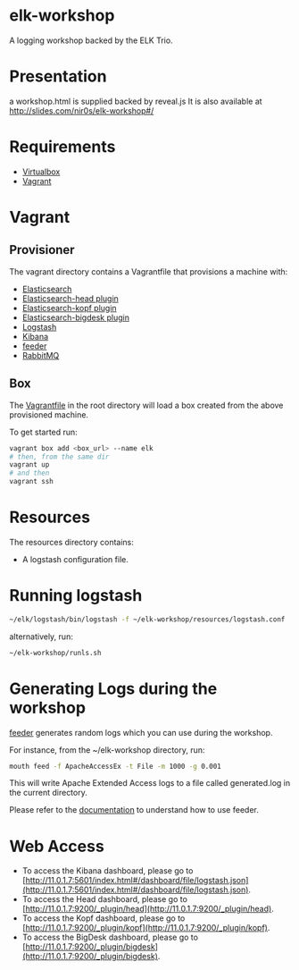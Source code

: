 elk-workshop
============

A logging workshop backed by the ELK Trio.

# Presentation

a workshop.html is supplied backed by reveal.js
It is also available at http://slides.com/nir0s/elk-workshop#/

# Requirements

* [Virtualbox](https://www.virtualbox.org/)
* [Vagrant](http://www.vagrantup.com/)

# Vagrant

## Provisioner

The vagrant directory contains a Vagrantfile that provisions a machine with:

* [Elasticsearch](http://www.elasticsearch.org/overview/elasticsearch)
* [Elasticsearch-head plugin](http://mobz.github.io/elasticsearch-head/)
* [Elasticsearch-kopf plugin](https://github.com/lmenezes/elasticsearch-kopf)
* [Elasticsearch-bigdesk plugin](http://bigdesk.org)
* [Logstash](http://www.elasticsearch.org/overview/logstash)
* [Kibana](http://www.elasticsearch.org/overview/kibana)
* [feeder](http://feeder.readthedocs.org)
* [RabbitMQ](http://www.rabbitmq.com/)

## Box

The [Vagrantfile](https://github.com/nir0s/elk-workshop/blob/master/Vagrantfile) in the root directory will load a box created from the above provisioned machine.

To get started run:

```bash
vagrant box add <box_url> --name elk
# then, from the same dir
vagrant up
# and then
vagrant ssh
```

# Resources

The resources directory contains:

* A logstash configuration file.

# Running logstash

```bash
~/elk/logstash/bin/logstash -f ~/elk-workshop/resources/logstash.conf
```

alternatively, run:

```bash
~/elk-workshop/runls.sh
```

# Generating Logs during the workshop

[feeder](http://github.com/nir0s/feeder) generates random logs which you can use during the workshop.

For instance, from the ~/elk-workshop directory, run:

```bash
mouth feed -f ApacheAccessEx -t File -m 1000 -g 0.001
```

This will write Apache Extended Access logs to a file called generated.log in the current directory.

Please refer to the [documentation](http://feeder.readthedocs.org) to understand how to use feeder.

# Web Access

* To access the Kibana dashboard, please go to [http://11.0.1.7:5601/index.html#/dashboard/file/logstash.json](http://11.0.1.7:5601/index.html#/dashboard/file/logstash.json).
* To access the Head dashboard, please go to [http://11.0.1.7:9200/_plugin/head](http://11.0.1.7:9200/_plugin/head).
* To access the Kopf dashboard, please go to [http://11.0.1.7:9200/_plugin/kopf](http://11.0.1.7:9200/_plugin/kopf).
* To access the BigDesk dashboard, please go to [http://11.0.1.7:9200/_plugin/bigdesk](http://11.0.1.7:9200/_plugin/bigdesk).
